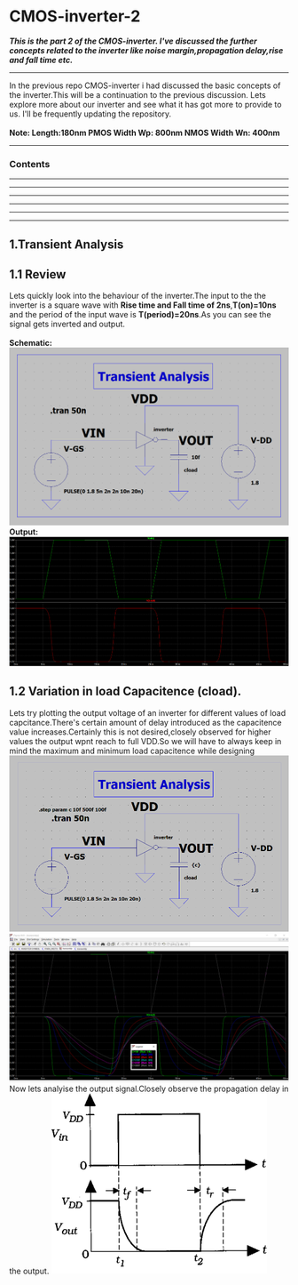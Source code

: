 # CMOS-inverter-2
***This is the part 2 of the CMOS-inverter. I've discussed the further concepts related to the inverter like noise margin,propagation delay,rise and fall time etc.***
***
In the previous repo CMOS-inverter i had discussed the basic concepts of the inverter.This will be a continuation to the previous discussion. Lets explore more about our inverter and see what it has got more to provide to us. I'll be frequently updating the repository.<br />
<br />
**Note:
      Length:180nm
      PMOS Width Wp: 800nm
      NMOS Width Wn: 400nm**
***
### Contents
***
***
***
***
***
***
## 1.Transient Analysis
## 1.1 Review
Lets quickly look into the behaviour of the inverter.The input to the the inverter is a square wave with **Rise time and Fall time of 2ns**,**T(on)=10ns** and the period of the input wave is **T(period)=20ns**.As you can see the signal gets inverted and output.<br />
<br />
**Schematic:**
![CMOS inverter-2](./images/tran1sch.png)<br>
**Output:**
![CMOS inverter-2](./images/tran1.png)<br>
## 1.2 Variation in load Capacitence (cload).
Lets try plotting the output voltage of an inverter for different values of load capcitance.There's certain amount of delay introduced as the capacitence value increases.Certainly this is not desired,closely observed for higher values the output wpnt reach to full VDD.So we will have to always keep in mind the maximum and minimum load capacitence while designing
![CMOS inverter-2](./images/tanscap.png)<br>
![CMOS inverter-2](./images/trancapop.png)<br>
Now lets analyise the output signal.Closely observe the propagation delay in the output.
![CMOS inverter-2](./images/theoimages/th1.png)<br>

